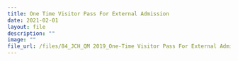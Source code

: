 ```yaml
---
title: One Time Visitor Pass For External Admission
date: 2021-02-01
layout: file
description: ""
image: ""
file_url: /files/84_JCH_QM 2019_One-Time Visitor Pass For External Admission-combine.pdf
---
```

